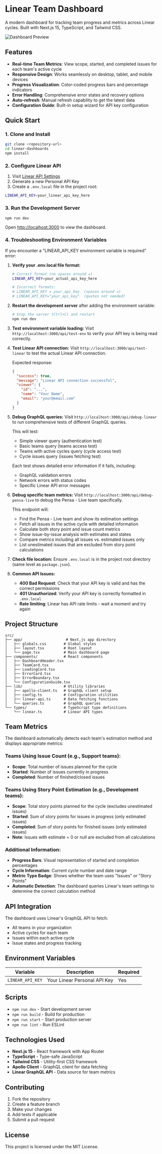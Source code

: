 # Linear Team Dashboard

A modern dashboard for tracking team progress and metrics across Linear cycles. Built with Next.js 15, TypeScript, and Tailwind CSS.

![Dashboard Preview](https://via.placeholder.com/800x400/f3f4f6/374151?text=Linear+Team+Dashboard)

## Features

- **Real-time Team Metrics**: View scope, started, and completed issues for each team's active cycle
- **Responsive Design**: Works seamlessly on desktop, tablet, and mobile devices
- **Progress Visualization**: Color-coded progress bars and percentage indicators
- **Error Handling**: Comprehensive error states and recovery options
- **Auto-refresh**: Manual refresh capability to get the latest data
- **Configuration Guide**: Built-in setup wizard for API key configuration

## Quick Start

### 1. Clone and Install

```bash
git clone <repository-url>
cd linear-dashboards
npm install
```

### 2. Configure Linear API

1. Visit [Linear API Settings](https://linear.app/settings/api)
2. Generate a new Personal API Key
3. Create a `.env.local` file in the project root:

```bash
LINEAR_API_KEY=your_linear_api_key_here
```

### 3. Run the Development Server

```bash
npm run dev
```

Open [http://localhost:3000](http://localhost:3000) to view the dashboard.

### 4. Troubleshooting Environment Variables

If you encounter a "LINEAR_API_KEY environment variable is required" error:

1. **Verify your .env.local file format:**
   ```bash
   # Correct format (no spaces around =)
   LINEAR_API_KEY=your_actual_api_key_here

   # Incorrect formats:
   # LINEAR_API_KEY = your_api_key  (spaces around =)
   # LINEAR_API_KEY="your_api_key"  (quotes not needed)
   ```

2. **Restart the development server** after adding the environment variable:
   ```bash
   # Stop the server (Ctrl+C) and restart
   npm run dev
   ```

3. **Test environment variable loading:**
   Visit `http://localhost:3000/api/test-env` to verify your API key is being read correctly.

4. **Test Linear API connection:**
   Visit `http://localhost:3000/api/test-linear` to test the actual Linear API connection.

   Expected response:
   ```json
   {
     "success": true,
     "message": "Linear API connection successful",
     "viewer": {
       "id": "...",
       "name": "Your Name",
       "email": "your@email.com"
     }
   }
   ```

5. **Debug GraphQL queries:**
   Visit `http://localhost:3000/api/debug-linear` to run comprehensive tests of different GraphQL queries.

   This will test:
   - Simple viewer query (authentication test)
   - Basic teams query (teams access test)
   - Teams with active cycles query (cycle access test)
   - Cycle issues query (issues fetching test)

   Each test shows detailed error information if it fails, including:
   - GraphQL validation errors
   - Network errors with status codes
   - Specific Linear API error messages

6. **Debug specific team metrics:**
   Visit `http://localhost:3000/api/debug-pensa-live` to debug the Pensa - Live team specifically.

   This endpoint will:
   - Find the Pensa - Live team and show its estimation settings
   - Fetch all issues in the active cycle with detailed information
   - Calculate both story point and issue count metrics
   - Show issue-by-issue analysis with estimates and states
   - Compare metrics including all issues vs. estimated issues only
   - List unestimated issues that are excluded from story point calculations

5. **Check file location:**
   Ensure `.env.local` is in the project root directory (same level as `package.json`).

6. **Common API Issues:**
   - **400 Bad Request**: Check that your API key is valid and has the correct permissions
   - **401 Unauthorized**: Verify your API key is correctly formatted in `.env.local`
   - **Rate limiting**: Linear has API rate limits - wait a moment and try again

## Project Structure

```
src/
├── app/                    # Next.js app directory
│   ├── globals.css        # Global styles
│   ├── layout.tsx         # Root layout
│   └── page.tsx           # Main dashboard page
├── components/            # React components
│   ├── DashboardHeader.tsx
│   ├── TeamCard.tsx
│   ├── LoadingCard.tsx
│   ├── ErrorCard.tsx
│   ├── ErrorBoundary.tsx
│   └── ConfigurationGuide.tsx
├── lib/                   # Utility libraries
│   ├── apollo-client.ts   # GraphQL client setup
│   ├── config.ts          # Configuration utilities
│   ├── linear-api.ts      # Data fetching functions
│   └── queries.ts         # GraphQL queries
└── types/                 # TypeScript type definitions
    └── linear.ts          # Linear API types
```

## Team Metrics

The dashboard automatically detects each team's estimation method and displays appropriate metrics:

### Teams Using Issue Count (e.g., Support teams):
- **Scope**: Total number of issues planned for the cycle
- **Started**: Number of issues currently in progress
- **Completed**: Number of finished/closed issues

### Teams Using Story Point Estimation (e.g., Development teams):
- **Scope**: Total story points planned for the cycle (excludes unestimated issues)
- **Started**: Sum of story points for issues in progress (only estimated issues)
- **Completed**: Sum of story points for finished issues (only estimated issues)
- **Note**: Issues with estimate = 0 or null are excluded from all calculations

### Additional Information:
- **Progress Bars**: Visual representation of started and completion percentages
- **Cycle Information**: Current cycle number and date range
- **Metric Type Badge**: Shows whether the team uses "Issues" or "Story Points"
- **Automatic Detection**: The dashboard queries Linear's team settings to determine the correct calculation method

## API Integration

The dashboard uses Linear's GraphQL API to fetch:

- All teams in your organization
- Active cycles for each team
- Issues within each active cycle
- Issue states and progress tracking

## Environment Variables

| Variable | Description | Required |
|----------|-------------|----------|
| `LINEAR_API_KEY` | Your Linear Personal API Key | Yes |

## Scripts

- `npm run dev` - Start development server
- `npm run build` - Build for production
- `npm run start` - Start production server
- `npm run lint` - Run ESLint

## Technologies Used

- **Next.js 15** - React framework with App Router
- **TypeScript** - Type-safe JavaScript
- **Tailwind CSS** - Utility-first CSS framework
- **Apollo Client** - GraphQL client for data fetching
- **Linear GraphQL API** - Data source for team metrics

## Contributing

1. Fork the repository
2. Create a feature branch
3. Make your changes
4. Add tests if applicable
5. Submit a pull request

## License

This project is licensed under the MIT License.
